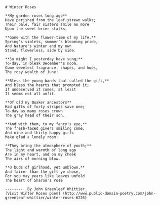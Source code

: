     # Winter Roses
    
    **My garden roses long ago**
    Have perished from the leaf-strewn walks;
    Their pale, fair sisters smile no more
    Upon the sweet-brier stalks.

    **Gone with the flower-time of my life,**
    Spring's violets, summer's blooming pride,
    And Nature's winter and my own
    Stand, flowerless, side by side.

    **So might I yesterday have sung;**
    To-day, in bleak December's noon,
    Come sweetest fragrance, shapes, and hues,
    The rosy wealth of June!

    **Bless the young bands that culled the gift,**
    And bless the hearts that prompted it;
    If undeserved it comes, at least
    It seems not all unfit.

    **Of old my Quaker ancestors**
    Had gifts of forty stripes save one;
    To-day as many roses crown
    The gray head of their son.

    **And with them, to my fancy's eye,**
    The fresh-faced givers smiling come,
    And nine and thirty happy girls
    Make glad a lonely room.

    **They bring the atmosphere of youth;**
    The light and warmth of long ago
    Are in my heart, and on my cheek
    The airs of morning blow.

    **O buds of girlhood, yet unblown,**
    And fairer than the gift ye chose,
    For you may years like leaves unfold
    The heart of Sharon's rose
    
    -------- _By John Greenleaf Whittier_
    [Visit Winter Roses poem] (http://www.public-domain-poetry.com/john-greenleaf-whittier/winter-roses-6226)

